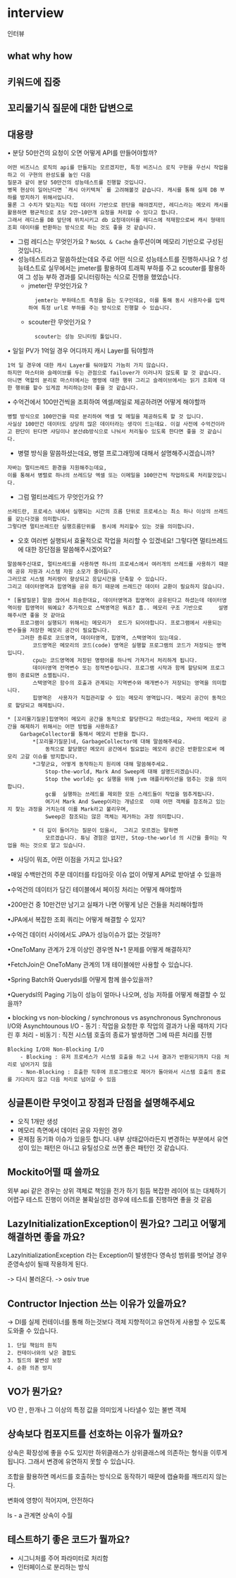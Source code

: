# interview
인터뷰

## what why how
## 키워드에 집중 
## 꼬리물기식 질문에 대한 답변으로 

## 대용량 

• 분당 50만건의 요청이 오면 어떻게 API를 만들어야할까?
 ```
 어떤 비즈니스 로직의 api를 만들지는 모르겠지만, 특정 비즈니스 로직 구현을 우선시 작업을 하고 이 구현의 완성도를 높인 다음
 질문과 같이 분당 50만건의 성능테스트를 진행할 것입니다. 
 병목 현상이 일어난다면 `캐시 아키텍쳐` 를 고려해볼것 같습니다. 캐시를 통해 실제 DB 부하를 방지하기 위해서입니다. 
 물론 그 수치가 맞는지는 직접 데이터 기반으로 판단을 해야겠지만, 레디스라는 메모리 캐시를 활용하면 평균적으로 초당 2만~10만개 요청을 처리할 수 있다고 합니다. 
 그래서 레디스를 DB 앞단에 위치시키고 db 요청데이터를 레디스에 적재함으로써 캐시 형태의 조회 데이터를 반환하는 방식으로 하는 것도 좋을 것 같습니다. 
 ```
  * 그럼 레디스는 무엇인가요 ? `NoSQL & Cache` 솔루션이며 메모리 기반으로 구성된 것입니다.  
  * 성능테스트라고 말씀하셨는데요 주로 어떤 식으로 성능테스트를 진행하시나요 ? 
    성능테스트로 실무에서는 jmeter를 활용하여 트래픽 부하를 주고 scouter를 활용하여 그 성능 부하 경과를 모니터링하는 식으로 진행을 했었습니다.
    * jmeter란 무엇인가요 ? 
      ```
        jemter는 부하테스트 측정을 돕는 도구인데요, 이를 통해 동시 사용자수를 입력하여 특정 url로 부하를 주는 방식으로 진행할 수 있습니다. 
      ```
    * scouter란 무엇인가요 ?
      ```
        scouter는 성능 모니터링 툴입니다. 
      ```
• 일일 PV가 1억일 경우 어디까지 캐시 Layer를 둬야할까
```
1억 일 경우에 대한 캐시 Layer를 둬야할지 가늠히 가지 않습니다. 
하지만 마스터와 슬레이브를 두는 관점으로 failover가 이러나지 않도록 할 것 같습니다. 
아니면 역할의 분리로 마스터에서는 명령에 대한 행위 그리고 슬레이브에서는 읽기 조회에 대한 행위를 할수 있게끔 처리하는것이 좋을 것 같습니다.
```

• 수억건에서 100만건씩을 조회하여 엑셀/메일로 제공하려면 어떻게 해야할까
```
병렬 방식으로 100만건을 따로 분리하여 엑셀 및 메일을 제공하도록 할 것 입니다.
사실상 100만건 데이터도 상당히 많은 데이터라는 생각이 드는데요. 이걸 사전에 수억건이라고 판단이 된다면 샤딩이나 분산db방식으로 나눠서 처리될수 있도록 한다면 좋을 것 같습니다.
```
 * 병렬 방식을 말씀하셨는데요, 병렬 프로그래밍에 대해서 설명해주시겠습니까?
``` 
자바는 멀티쓰레드 환경을 지원해주는데요,
이를 통해서 병렬로 하나의 쓰레드당 엑셀 또는 이메일을 100만건씩 작업하도록 처리할것입니다. 
```

  * 그럼 멀티쓰레드가 무엇인가요 ??
```
쓰레드란, 프로세스 내에서 실행되는 시간의 흐름 단위로 프로세스는 최소 하나 이상의 쓰레드를 갖는다것을 의미합니다. 
그렇다면 멀티쓰레드란 실행흐름단위를  동시에 처리할수 있는 것을 의미합니다. 
``` 

  * 오호 여러번 실행되서 효율적으로 작업을 처리할 수 있겠네요! 그렇다면 멀티쓰레드에 대한 장단점을 말씀해주시겠어요? 
```
말씀해주신대로, 멀티쓰레드를 사용하면 하나의 프로세스에서 여러개의 쓰레드를 사용하기 때문에 공유 자원과 시스템 자원 소모가 줄어듭니다.
그러므로 시스템 처리량이 향상되고 응답시간을 단축할 수 있습니다.
그리고 데이터영역과 힙영역을 공유 하기 때문에 쓰레드간 데이터 교환이 필요하지 않습니다.
```

	* [돌발질문] 말씀 끊어서 죄송한대요, 데이터영역과 힙영역이 공유된다고 하셨는데 데이터영역이랑 힙영역이 뭐예요? 추가적으로 스택영역은 뭐죠? 흠.. 메모리 구조 기반으로 	설명해주시면 좋을 것 같아요
		프로그램이 실행되기 위해서는 메모리가  로드가 되어야합니다. 프로그램에서 사용되는 변수들을 저장한 메모리 공간이 필요합니다.
		그러한 종류로 코드영역, 데이터영역, 힙영역, 스택영역이 있는데요.
			코드영역은 메모리의 코드(code) 영역은 실행할 프로그램의 코드가 저장되는 영역입니다. 
			cpu는 코드영역에 저장된 명령어를 하나씩 가져가서 처리하게 됩니다.
			데이터영역 전역변수 또는 정적변수입니다. 프로그램 시작과 함께 할당되며 프로그램이 종료되면 소멸됩니다.
			스택영역은 함수의 호출과 관계되는 지역변수와 매개변수가 저장되는 영역을 의미합니다. 
			힙영역은  사용자가 직접관리할 수 있는 메모리 영역입니다. 메모리 공간이 동적으로 할당되고 해제됩니다. 

	* [꼬리물기질문]힙영역이 메모리 공간을 동적으로 할당한다고 하셨는데요, 자바의 메모리 공간을 해제하기 위해서는 어떤 방법을 사용하죠? 
		GarbageCollector를 통해서 메모리 반환을 합니다. 
			*[꼬리물기질문]네, GarbageCollector에 대해 말씀해주세요.
				동적으로 할당했던 메모리 공간에서 필요없는 메모리 공간은 반환함으로써 메모리 고갈 이슈를 방지합니다. 
			*그렇군요, 어떻게 동작하는지 원리에 대해 말씀해주세요.
				Stop-the-world, Mark And Sweep에 대해 설명드리겠습니다.
				Stop the world는 gc 실행을 위해 jvm 애플리케이션을 멈추는 것을 의미합니다.
				gc를  실행하는 쓰레드를 제외한 모든 스레드들이 작업을 멈추게됩니다.
				여기서 Mark And Sweep이라는 개념으로  이때 어떤 객체를 참조하고 있는지 찾는 과정을 거치는데 이를 Mark라고 불리우며, 
				Sweep은 참조되는 않은 객체는 제거하는 과정 의미합니다.

			* 더 깊이 들어가는 질문이 있을시,  그리고 모르겠는 말하면 
				모르겠습니다. 튜닝 경험은 없지만, Stop-the-world 의 시간을 줄이는 작업을 하는 것으로 알고 있습니다. 
 
 * 샤딩이 뭐죠, 어떤 이점을 가지고 있나요?

•매일 수백만건의 주문 데이터를 타임아웃 이슈 없이 어떻게 API로 받아낼 수 있을까

•수억건의 데이터가 담긴 테이블에서 페이징 처리는 어떻게 해야할까

•200만건 중 10만건만 남기고 실패가 나면 어떻게 남은 건들을 처리해야할까

•JPA에서 복잡한 조회 쿼리는 어떻게 해결할 수 있지? 

•수억건 데이터 사이에서도 JPA가 성능이슈가 없는 것일까?

•OneToMany 관계가 2개 이상인 경우엔 N+1 문제를 어떻게 해결하지?

•FetchJoin은 OneToMany 관계의 1개 테이블에만 사용할 수 있습니다.

•Spring Batch와 Querydsl를 어떻게 함께 쓸수있을까?

•Querydsl의 Paging 기능이 성능이 얼마나 나오며, 성능 저하를 어떻게 해결할 수 있을까?

• blocking vs non-blocking / synchronous vs asynchronous
	Synchronous I/O와 Asynchtounous I/O
		- 동기 : 작업을 요청한 후 작업의 결과가 나올 때까지 기다린 후 처리
		- 비동기 : 직전 시스템 호출의 종료가 발생하면 그에 따른 처리를 진행
		
	Blocking I/O와 Non-Blocking I/O
		- Blocking : 유저 프로세스가 시스템 호출을 하고 나서 결과가 반환되기까지 다음 처리로 넘어가지 않음
		- Non-Blocking : 호출한 직후에 프로그램으로 제어가 돌아와서 시스템 호출의 종료를 기다리지 않고 다음 처리로 넘어갈 수 있음
		
		
		

## 싱글톤이란 무엇이고 장점과 단점을 설명해주세요
- 오직 1개만 생성
- 메모리 측면에서 데이터 공유 자원인 경우 
- 문제점 동기화 이슈가 있을듯 합니다. 
	내부 상태값아라든지 변경하는 부분에서
	유연성이 있는 패턴은 아니고 유틸성으로 쓰면 좋은 패턴인	것 같습니다.


## Mockito어떨 때 쓸까요
외부 api 같은 경우는 상위 객체로 책임을 전가 하기 힘듬
복잡한 레이어 또는 대체하기 어렵구 테스트 진행이 어려운 
불확실성한 경우에 테스트를 진행하면 좋을 것 같음


## LazyInitializationException이 뭔가요? 그리고 어떻게 해결하면 좋을 까요?
LazyInitializationException 라는 Exception이 발생한다
영속성 범위를 벗어날 경우 준영속성이 될때 작용하게 된다. 

-> 다시 불러온다. 
-> osiv true

## Contructor Injection 쓰는 이유가 있을까요?
-> DI를 실제 컨테이너를 통해 하는것보다 
객체 지향적이고 유연하게 사용할 수 있도록 도와줄 수 있습니다.

	1. 단일 책임의 원칙
  	2. 컨테이너와의 낮은 결합도
  	3. 필드의 불변성 보장
  	4. 순환 의존 방지 

## VO가 뭔가요?
VO 란 , 한개나 그 이상의 특정 값을 의미있게 나타낼수 있는 불변 객체

## 상속보다 컴포지트를 선호하는 이유가 뭘까요?
상속은 확장성에 좋을 수도 있지만 하위클래스가 상위클래스에 
의존하는 형식을 이루게됩니다. 그래서 변경에 유연하지 못할 수 있습니다. 

조합을 활용하면 메서드를 호출하는 방식으로 동작하기 때문에
캡슐화를 깨뜨리지 않는다.

변화에 영향이 적어지며, 안전하다

Is - a 관계면 상속이 수월 

## 테스트하기 좋은 코드가 뭘까요? 
- 시그니처를 주어 파라미터로 처리함
- 인터페이스로 분리하는 방식 



